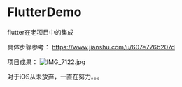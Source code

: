 # FlutterDemo
flutter在老项目中的集成

具体步骤参考：
https://www.jianshu.com/u/607e776b207d

项目成果：
![IMG_7122.jpg](https://upload-images.jianshu.io/upload_images/2599409-3a21d07835f0ebf4.jpg?imageMogr2/auto-orient/strip%7CimageView2/2/w/1240)

对于iOS从未放弃，一直在努力。。。
